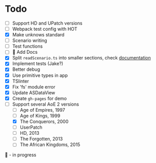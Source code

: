 # Todo

- [ ] Support HD and UPatch versions
- [ ] Webpack test config with HOT
- [x] Make unknows standard
- [ ] Scenario writing
- [ ] Test functions
- [ ] :runner: Add Docs
- [x] Split `readScenario.ts` into smaller sections, check [documentation](http://dderevjanik.github.io/agescx/formatscx/)
- [x] Implement tests (Jake?)
- [x] Better debug
- [x] Use primitive types in app
- [x] TSlinter
- [x] Fix 'fs' module error
- [x] Update ASDataView
- [x] Create `gh-pages` for demo
- [ ] Support several AoE 2 versions
    - [ ] Age of Empires, 1997
    - [ ] Age of Kings, 1999
    - [x] The Conquerors, 2000
    - [ ] UserPatch
    - [ ] HD, 2013
    - [ ] The Forgotten, 2013
    - [ ] The African Kingdoms, 2015

:runner: - in progress
